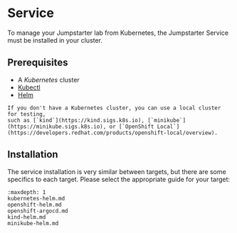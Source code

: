 # Service

To manage your Jumpstarter lab from Kubernetes, the Jumpstarter Service must be
installed in your cluster.

## Prerequisites

- A *Kubernetes* cluster
- [Kubectl](https://www.downloadkubernetes.com/)
- [Helm](https://helm.sh/docs/intro/install/)

```{tip}
If you don't have a Kubernetes cluster, you can use a local cluster for testing,
such as [`kind`](https://kind.sigs.k8s.io), [`minikube`](https://minikube.sigs.k8s.io), or [`OpenShift Local`](https://developers.redhat.com/products/openshift-local/overview).
```

## Installation

The service installation is very similar between targets, but there are some
specifics to each target. Please select the appropriate guide for your target:


```{toctree}
:maxdepth: 1
kubernetes-helm.md
openshift-helm.md
openshift-argocd.md
kind-helm.md
minikube-helm.md
```
